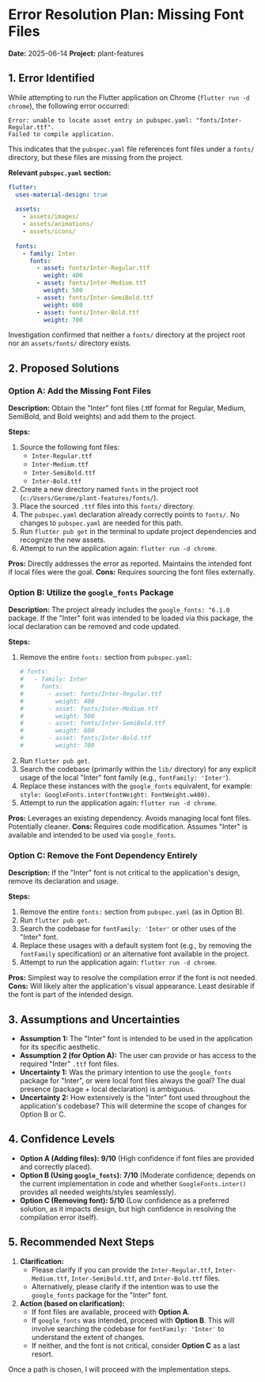 # Error Resolution Plan: Missing Font Files

**Date:** 2025-06-14
**Project:** plant-features

## 1. Error Identified

While attempting to run the Flutter application on Chrome (`flutter run -d chrome`), the following error occurred:

```
Error: unable to locate asset entry in pubspec.yaml: "fonts/Inter-Regular.ttf".
Failed to compile application.
```

This indicates that the `pubspec.yaml` file references font files under a `fonts/` directory, but these files are missing from the project.

**Relevant `pubspec.yaml` section:**
```yaml
flutter:
  uses-material-design: true
  
  assets:
    - assets/images/
    - assets/animations/
    - assets/icons/
    
  fonts:
    - family: Inter
      fonts:
        - asset: fonts/Inter-Regular.ttf
          weight: 400
        - asset: fonts/Inter-Medium.ttf
          weight: 500
        - asset: fonts/Inter-SemiBold.ttf
          weight: 600
        - asset: fonts/Inter-Bold.ttf
          weight: 700
```
Investigation confirmed that neither a `fonts/` directory at the project root nor an `assets/fonts/` directory exists.

## 2. Proposed Solutions

### Option A: Add the Missing Font Files

**Description:** Obtain the "Inter" font files (.ttf format for Regular, Medium, SemiBold, and Bold weights) and add them to the project.

**Steps:**
1.  Source the following font files:
    *   `Inter-Regular.ttf`
    *   `Inter-Medium.ttf`
    *   `Inter-SemiBold.ttf`
    *   `Inter-Bold.ttf`
2.  Create a new directory named `fonts` in the project root (`c:/Users/Gerome/plant-features/fonts/`).
3.  Place the sourced `.ttf` files into this `fonts/` directory.
4.  The `pubspec.yaml` declaration already correctly points to `fonts/`. No changes to `pubspec.yaml` are needed for this path.
5.  Run `flutter pub get` in the terminal to update project dependencies and recognize the new assets.
6.  Attempt to run the application again: `flutter run -d chrome`.

**Pros:** Directly addresses the error as reported. Maintains the intended font if local files were the goal.
**Cons:** Requires sourcing the font files externally.

### Option B: Utilize the `google_fonts` Package

**Description:** The project already includes the `google_fonts: ^6.1.0` package. If the "Inter" font was intended to be loaded via this package, the local declaration can be removed and code updated.

**Steps:**
1.  Remove the entire `fonts:` section from `pubspec.yaml`:
    ```yaml
    # fonts:
    #   - family: Inter
    #     fonts:
    #       - asset: fonts/Inter-Regular.ttf
    #         weight: 400
    #       - asset: fonts/Inter-Medium.ttf
    #         weight: 500
    #       - asset: fonts/Inter-SemiBold.ttf
    #         weight: 600
    #       - asset: fonts/Inter-Bold.ttf
    #         weight: 700
    ```
2.  Run `flutter pub get`.
3.  Search the codebase (primarily within the `lib/` directory) for any explicit usage of the local "Inter" font family (e.g., `fontFamily: 'Inter'`).
4.  Replace these instances with the `google_fonts` equivalent, for example: `style: GoogleFonts.inter(fontWeight: FontWeight.w400)`.
5.  Attempt to run the application again: `flutter run -d chrome`.

**Pros:** Leverages an existing dependency. Avoids managing local font files. Potentially cleaner.
**Cons:** Requires code modification. Assumes "Inter" is available and intended to be used via `google_fonts`.

### Option C: Remove the Font Dependency Entirely

**Description:** If the "Inter" font is not critical to the application's design, remove its declaration and usage.

**Steps:**
1.  Remove the entire `fonts:` section from `pubspec.yaml` (as in Option B).
2.  Run `flutter pub get`.
3.  Search the codebase for `fontFamily: 'Inter'` or other uses of the "Inter" font.
4.  Replace these usages with a default system font (e.g., by removing the `fontFamily` specification) or an alternative font available in the project.
5.  Attempt to run the application again: `flutter run -d chrome`.

**Pros:** Simplest way to resolve the compilation error if the font is not needed.
**Cons:** Will likely alter the application's visual appearance. Least desirable if the font is part of the intended design.

## 3. Assumptions and Uncertainties

*   **Assumption 1:** The "Inter" font is intended to be used in the application for its specific aesthetic.
*   **Assumption 2 (for Option A):** The user can provide or has access to the required "Inter" `.ttf` font files.
*   **Uncertainty 1:** Was the primary intention to use the `google_fonts` package for "Inter", or were local font files always the goal? The dual presence (package + local declaration) is ambiguous.
*   **Uncertainty 2:** How extensively is the "Inter" font used throughout the application's codebase? This will determine the scope of changes for Option B or C.

## 4. Confidence Levels

*   **Option A (Adding files):** **9/10** (High confidence if font files are provided and correctly placed).
*   **Option B (Using `google_fonts`):** **7/10** (Moderate confidence; depends on the current implementation in code and whether `GoogleFonts.inter()` provides all needed weights/styles seamlessly).
*   **Option C (Removing font):** **5/10** (Low confidence as a preferred solution, as it impacts design, but high confidence in resolving the compilation error itself).

## 5. Recommended Next Steps

1.  **Clarification:**
    *   Please clarify if you can provide the `Inter-Regular.ttf`, `Inter-Medium.ttf`, `Inter-SemiBold.ttf`, and `Inter-Bold.ttf` files.
    *   Alternatively, please clarify if the intention was to use the `google_fonts` package for the "Inter" font.
2.  **Action (based on clarification):**
    *   If font files are available, proceed with **Option A**.
    *   If `google_fonts` was intended, proceed with **Option B**. This will involve searching the codebase for `fontFamily: 'Inter'` to understand the extent of changes.
    *   If neither, and the font is not critical, consider **Option C** as a last resort.

Once a path is chosen, I will proceed with the implementation steps.
